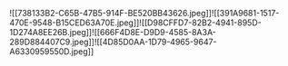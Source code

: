 ![[738133B2-C65B-47B5-914F-BE520BB43626.jpeg]]![[391A9681-1517-470E-9548-B15CED63A70E.jpeg]]![[D98CFFD7-82B2-4941-895D-1D274A8EE26B.jpeg]]![[666F4D8E-D9D9-4585-8A3A-289D884407C9.jpeg]]![[4D85D0AA-1D79-4965-9647-A6330959550D.jpeg]]
